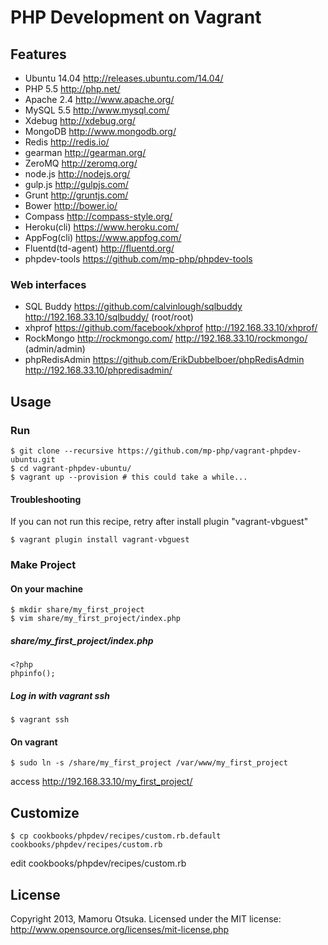 # PHP Development on Vagrant

## Features

* Ubuntu 14.04 http://releases.ubuntu.com/14.04/
* PHP 5.5 http://php.net/
* Apache 2.4 http://www.apache.org/
* MySQL 5.5 http://www.mysql.com/
* Xdebug http://xdebug.org/
* MongoDB http://www.mongodb.org/
* Redis http://redis.io/
* gearman http://gearman.org/
* ZeroMQ http://zeromq.org/
* node.js http://nodejs.org/
* gulp.js http://gulpjs.com/
* Grunt http://gruntjs.com/
* Bower http://bower.io/
* Compass http://compass-style.org/
* Heroku(cli) https://www.heroku.com/
* AppFog(cli) https://www.appfog.com/
* Fluentd(td-agent) http://fluentd.org/
* phpdev-tools https://github.com/mp-php/phpdev-tools

### Web interfaces

* SQL Buddy https://github.com/calvinlough/sqlbuddy http://192.168.33.10/sqlbuddy/ (root/root)
* xhprof https://github.com/facebook/xhprof http://192.168.33.10/xhprof/
* RockMongo http://rockmongo.com/ http://192.168.33.10/rockmongo/ (admin/admin)
* phpRedisAdmin https://github.com/ErikDubbelboer/phpRedisAdmin http://192.168.33.10/phpredisadmin/

## Usage

### Run

	$ git clone --recursive https://github.com/mp-php/vagrant-phpdev-ubuntu.git
	$ cd vagrant-phpdev-ubuntu/
	$ vagrant up --provision # this could take a while...

#### Troubleshooting

If you can not run this recipe, retry after install plugin "vagrant-vbguest"

	$ vagrant plugin install vagrant-vbguest

### Make Project

#### On your machine

	$ mkdir share/my_first_project
	$ vim share/my_first_project/index.php

##### share/my_first_project/index.php

	<?php
	phpinfo();

##### Log in with vagrant ssh

	$ vagrant ssh

#### On vagrant

	$ sudo ln -s /share/my_first_project /var/www/my_first_project

access http://192.168.33.10/my_first_project/

## Customize

	$ cp cookbooks/phpdev/recipes/custom.rb.default cookbooks/phpdev/recipes/custom.rb

edit cookbooks/phpdev/recipes/custom.rb

## License

Copyright 2013, Mamoru Otsuka. Licensed under the MIT license: http://www.opensource.org/licenses/mit-license.php
